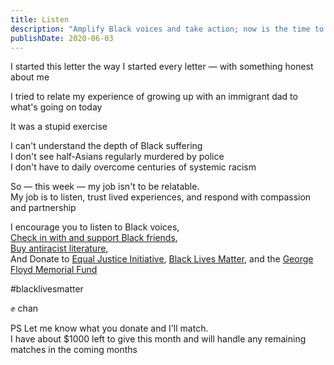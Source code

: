 ```yaml
---
title: Listen
description: "Amplify Black voices and take action; now is the time to listen, learn, and contribute to the fight against systemic racism and injustice. #blacklivesmatter"
publishDate: 2020-06-03
---
```


I started this letter the way I started every letter — with something honest about me

I tried to relate my experience of growing up with an immigrant dad to what's going on today

It was a stupid exercise

I can't understand the depth of Black suffering  
I don't see half-Asians regularly murdered by police  
I don't have to daily overcome centuries of systemic racism

So — this week — my job isn't to be relatable.  
My job is to listen, trust lived experiences, and respond with compassion and partnership

I encourage you to listen to Black voices,  
[Check in with and support Black friends](https://twitter.com/saronyitbarek/status/1266558160338325504),  
[Buy antiracist literature](https://bookshop.org/lists/antiracist-reading-recs),  
And Donate to [Equal Justice Initiative](https://support.eji.org/give/153413/#!/donation/checkout), [Black Lives Matter](https://secure.actblue.com/donate/ms_blm_homepage_2019), and the [George Floyd Memorial Fund](https://www.gofundme.com/f/georgefloyd)

#blacklivesmatter

✊ chan

PS
Let me know what you donate and I'll match.  
I have about \$1000 left to give this month and will handle any remaining matches in the coming months
